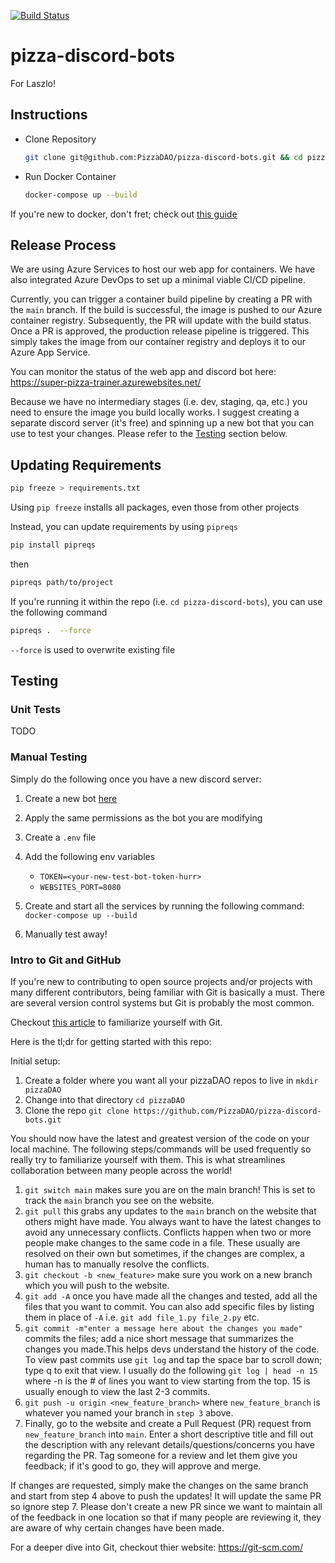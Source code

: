 [![Build Status](https://dev.azure.com/dayvihd/RarePizzas/_apis/build/status/PizzaDAO.pizza-discord-bots?branchName=main)](https://dev.azure.com/dayvihd/RarePizzas/_build/latest?definitionId=6&branchName=main)

# pizza-discord-bots

For Laszlo!

## Instructions

- Clone Repository

  ```bash
  git clone git@github.com:PizzaDAO/pizza-discord-bots.git && cd pizza-discord-bots
  ```

- Run Docker Container

  ```bash
  docker-compose up --build
  ```

If you're new to docker, don't fret; check out [this guide](https://docs.docker.com/get-started/)

## Release Process

We are using Azure Services to host our web app for containers.
We have also integrated Azure DevOps to set up a minimal viable CI/CD pipeline.

Currently, you can trigger a container build pipeline by creating a PR with the `main` branch. If the build is successful, the image is pushed to our Azure container registry. Subsequently, the PR will update with the build status. Once a PR is approved, the production release pipeline is triggered. This simply takes the image from our container registry and deploys it to our Azure App Service.

You can monitor the status of the web app and discord bot here:
https://super-pizza-trainer.azurewebsites.net/

Because we have no intermediary stages (i.e. dev, staging, qa, etc.) you need to ensure the image you build locally works.
I suggest creating a separate discord server (it's free) and spinning up a new bot that you can use to test your changes.
Please refer to the [Testing](https://github.com/PizzaDAO/pizza-discord-bots#testing) section below.

## Updating Requirements

```bash
pip freeze > requirements.txt
```

Using `pip freeze` installs all packages, even those from other projects

Instead, you can update requirements by using `pipreqs`

```bash
pip install pipreqs
```

then

```bash
pipreqs path/to/project
```

If you're running it within the repo (i.e. `cd pizza-discord-bots`), you can use the following command

```bash
pipreqs .  --force
```

`--force` is used to overwrite existing file

## Testing

### Unit Tests

TODO

### Manual Testing

Simply do the following once you have a new discord server:

1. Create a new bot [here](https://discord.com/developers/applications)
2. Apply the same permissions as the bot you are modifying
3. Create a `.env` file
4. Add the following env variables

   - `TOKEN=<your-new-test-bot-token-hurr>`
   - `WEBSITES_PORT=8080`

5. Create and start all the services by running the following command:
   `docker-compose up --build`
6. Manually test away!

### Intro to Git and GitHub

If you're new to contributing to open source projects and/or projects with many different contributors, being familiar with Git is basically a must. There are several version control systems but Git is probably the most common.

Checkout [this article](https://product.hubspot.com/blog/git-and-github-tutorial-for-beginners) to familiarize yourself with Git.

Here is the tl;dr for getting started with this repo:

Initial setup:
  1. Create a folder where you want all your pizzaDAO repos to live in `mkdir pizzaDAO`
  2. Change into that directory `cd pizzaDAO`
  3. Clone the repo `git clone https://github.com/PizzaDAO/pizza-discord-bots.git`

You should now have the latest and greatest version of the code on your local machine. The following steps/commands will be used frequently so really try to familiarize yourself with them. This is what streamlines collaboration between many people across the world!

1.  `git switch main` makes sure you are on the main branch! This is set to track the `main` branch you see on the website.
2.  `git pull` this grabs any updates to the `main` branch on the website that others might have made. You always want to have the latest changes to avoid any unnecessary conflicts. Conflicts happen when two or more people make changes to the same code in a file. These usually are resolved on their own but sometimes, if the changes are complex, a human has to manually resolve the conflicts.
3.  `git checkout -b <new_feature>` make sure you work on a new branch which you will push to the website.
4.  `git add -A` once you have made all the changes and tested, add all the files that you want to commit. You can also add specific files by listing them in place of `-A` i.e. `git add file_1.py file_2.py` etc.
5.  `git commit -m"enter a message here about the changes you made"` commits the files; add a nice short message that summarizes the changes you made.This helps devs understand the history of the code. To view past commits use `git log` and tap the space bar to scroll down; type q to exit that view. I usually do the following `git log | head -n 15` where -n is the # of lines you want to view starting from the top. 15 is usually enough to view the last 2-3 commits.
6.  `git push -u origin <new_feature_branch>` where `new_feature_branch` is whatever you named your branch in `step 3` above.
7.  Finally, go to the website and create a Pull Request (PR) request from `new_feature_branch` into `main`. Enter a short descriptive title and fill out the description with any relevant details/questions/concerns you have regarding the PR. Tag someone for a review and let them give you feedback; if it's good to go, they will approve and merge.

If changes are requested, simply make the changes on the same branch and start from step 4 above to push the updates! It will update the same PR so ignore step 7. Please don't create a new PR since we want to maintain all of the feedback in one location so that if many people are reviewing it, they are aware of why certain changes have been made.


For a deeper dive into Git, checkout thier website: https://git-scm.com/